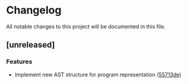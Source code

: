 # Changelog

All notable changes to this project will be documented in this file.

## [unreleased]

### Features

- Implement new AST structure for program representation ([55713de](https://github.com/atlas77-lang/Atlas77/commit/55713de10e0a2a21185739570416c62b456461c2))


